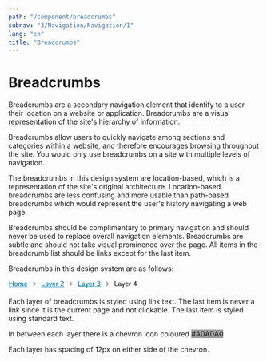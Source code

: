 ```yaml
---
path: "/component/breadcrumbs"
subnav: "3/Navigation/Navigation/1"
lang: "en"
title: "Breadcrumbs"
---
```


# Breadcrumbs

Breadcrumbs are a secondary navigation element that identify to a user their location on a website or application. Breadcrumbs are a visual representation of the site's hierarchy of information.

Breadcrumbs allow users to quickly navigate among sections and categories within a website, and therefore encourages browsing throughout the site. You would only use breadcrumbs on a site with multiple levels of navigation.

The breadcrumbs in this design system are location-based, which is a representation of the site's original architecture. Location-based breadcrumbs are less confusing and more usable than path-based breadcrumbs which would represent the user's history navigating a web page.

Breadcrumbs should be complimentary to primary navigation and should never be used to replace overall navigation elements. Breadcrumbs are subtle and should not take visual prominence over the page. All items in the breadcrumb list should be links except for the last item.

Breadcrumbs in this design system are as follows:

![Breadcrumbs component](../../../img\components\breadcrumbs.png)

<codeblock html='
    <nav aria-label="breadcrumb">
        <ol class="breadcrumb">
            <li class="breadcrumb-item"><a href="#">Main Page</a></li>
            <li class="breadcrumb-item"><a href="#">Secondary Page</a></li>
            <li class="breadcrumb-item active" aria-current="page">Current Page</li>
        </ol>
    </nav>
' react='
<Breadcrumb>
    <BreadCrumbItem><a href="#">Main Page</a></BreadCrumbItem>
    <BreadCrumbItem><a href="#">Secondary Page</a></BreadCrumbItem>
    <BreadCrumbItem active="true">Current Page</BreadCrumbItem>
</Breadcrumb>
'></codeblock>

Each layer of breadcrumbs is styled using link text. The last item is never a link since it is the current page and not clickable. The last item is styled using standard text.

In between each layer there is a chevron icon coloured <badge style="background-color: #A0A0A0;">#A0A0A0</badge>

Each layer has spacing of 12px on either side of the chevron.
